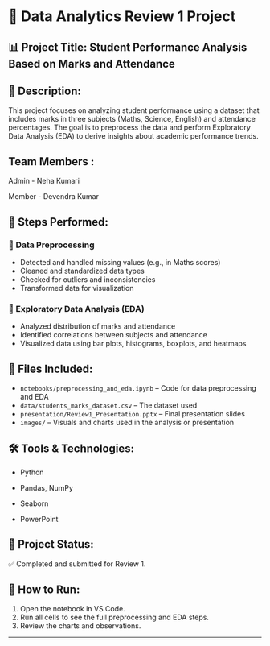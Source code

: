 # 📘 Data Analytics Review 1 Project

## 📊 Project Title: Student Performance Analysis Based on Marks and Attendance

## 📁 Description:
This project focuses on analyzing student performance using a dataset that includes marks in three subjects (Maths, Science, English) and attendance percentages. The goal is to preprocess the data and perform Exploratory Data Analysis (EDA) to derive insights about academic performance trends.

## Team Members :
   Admin - Neha Kumari 

   Member - Devendra Kumar 

## 🔧 Steps Performed:

### 🔹 Data Preprocessing
- Detected and handled missing values (e.g., in Maths scores)
- Cleaned and standardized data types
- Checked for outliers and inconsistencies
- Transformed data for visualization

### 🔹 Exploratory Data Analysis (EDA)
- Analyzed distribution of marks and attendance
- Identified correlations between subjects and attendance
- Visualized data using bar plots, histograms, boxplots, and heatmaps

## 📂 Files Included:

- `notebooks/preprocessing_and_eda.ipynb` – Code for data preprocessing and EDA
- `data/students_marks_dataset.csv` – The dataset used
- `presentation/Review1_Presentation.pptx` – Final presentation slides
- `images/` – Visuals and charts used in the analysis or presentation

## 🛠️ Tools & Technologies:
- Python
- Pandas, NumPy
- Seaborn

- PowerPoint

## 📎 Project Status:
✅ Completed and submitted for Review 1.

## 📌 How to Run:
1. Open the notebook in VS Code.
2. Run all cells to see the full preprocessing and EDA steps.
3. Review the charts and observations.

---

